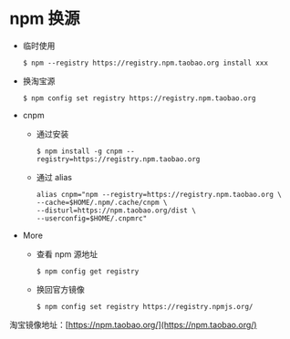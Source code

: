 # npm 换源

- 临时使用

  ```shell
  $ npm --registry https://registry.npm.taobao.org install xxx
  ```

- 换淘宝源

  ```shell
  $ npm config set registry https://registry.npm.taobao.org
  ```

- cnpm

  - 通过安装

    ```shell
    $ npm install -g cnpm --registry=https://registry.npm.taobao.org
    ```

  - 通过 alias

    ```
    alias cnpm="npm --registry=https://registry.npm.taobao.org \
    --cache=$HOME/.npm/.cache/cnpm \
    --disturl=https://npm.taobao.org/dist \
    --userconfig=$HOME/.cnpmrc"
    ```

- More

  - 查看 npm 源地址

    ```shell
    $ npm config get registry
    ```

  - 换回官方镜像

    ```shell
    $ npm config set registry https://registry.npmjs.org/
    ```

淘宝镜像地址：[https://npm.taobao.org/](https://npm.taobao.org/)
